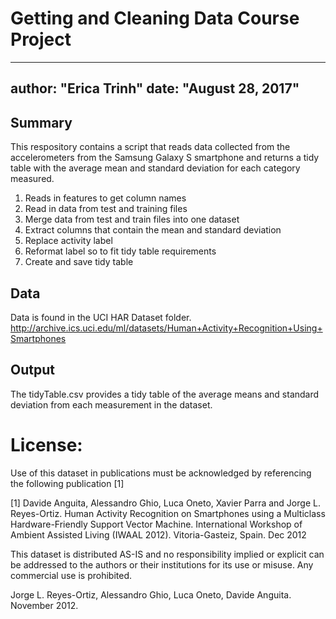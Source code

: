 # Getting and Cleaning Data Course Project
---
author: "Erica Trinh"
date: "August 28, 2017"
---

## Summary
This respository contains a script that reads data collected from the accelerometers from the Samsung Galaxy S smartphone and returns a tidy table with the average mean and standard deviation for each category measured.
1. Reads in features to get column names
2. Read in data from test and training files
3. Merge data from test and train files into one dataset
4. Extract columns that contain the mean and standard deviation
5. Replace activity label
6. Reformat label so to fit tidy table requirements
7. Create and save tidy table

## Data
Data is found in the UCI HAR Dataset folder.
http://archive.ics.uci.edu/ml/datasets/Human+Activity+Recognition+Using+Smartphones

## Output
The tidyTable.csv provides a tidy table of the average means and standard deviation from each measurement in the dataset.

License:
========
Use of this dataset in publications must be acknowledged by referencing the following publication [1] 

[1] Davide Anguita, Alessandro Ghio, Luca Oneto, Xavier Parra and Jorge L. Reyes-Ortiz. Human Activity Recognition on Smartphones using a Multiclass Hardware-Friendly Support Vector Machine. International Workshop of Ambient Assisted Living (IWAAL 2012). Vitoria-Gasteiz, Spain. Dec 2012

This dataset is distributed AS-IS and no responsibility implied or explicit can be addressed to the authors or their institutions for its use or misuse. Any commercial use is prohibited.

Jorge L. Reyes-Ortiz, Alessandro Ghio, Luca Oneto, Davide Anguita. November 2012.

